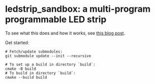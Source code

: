 # ledstrip_sandbox: a multi-program programmable LED strip

To see what this does and how it works, see [this blog post](https://zeus.ugent.be/blog/21-22/ledstrip_sandbox/).

Get started:
```
# Fetch/update submodules:
git submodule update --init --recursive

# To set up a build in directory `build`:
cmake -B build
# To build in directory `build`:
cmake --build build
```
